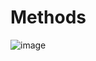 # Methods 

![image](https://user-images.githubusercontent.com/26682838/155867857-406cbfaa-fe0e-454a-bfb5-f54b7c734c18.png)
